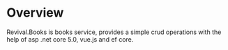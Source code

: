 # Overview

Revival.Books is books service, provides a simple crud operations with the help of asp .net core 5.0, vue.js and ef core.
